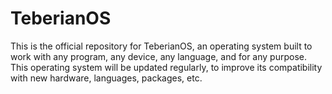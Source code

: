 # TeberianOS

This is the official repository for TeberianOS, an operating system built to work with any program, any device, any language, and for any purpose. This operating system will be updated regularly, to improve its compatibility with new hardware, languages, packages, etc.

